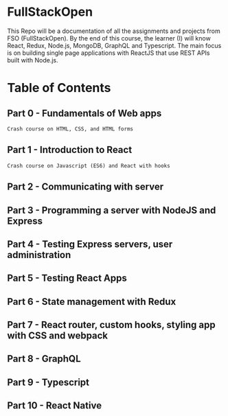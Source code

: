 # FullStackOpen
This Repo will be a documentation of all the assignments and projects from FSO (FullStackOpen). By the end of this course, the learner (I) will know React, Redux, Node.js, MongoDB, GraphQL and Typescript. The main focus is on building single page applications with ReactJS that use REST APIs built with Node.js.


# Table of Contents
  ## Part 0 - Fundamentals of Web apps
    Crash course on HTML, CSS, and HTML forms
  ## Part 1 - Introduction to React
    Crash course on Javascript (ES6) and React with hooks
  ## Part 2 - Communicating with server
  
  ## Part 3 - Programming a server with NodeJS and Express
  
  ## Part 4 - Testing Express servers, user administration
  
  ## Part 5 - Testing React Apps
  
  ## Part 6 - State management with Redux
  
  ## Part 7 - React router, custom hooks, styling app with CSS and webpack
  
  ## Part 8 - GraphQL
  
  ## Part 9 - Typescript
  
  ## Part 10 - React Native
